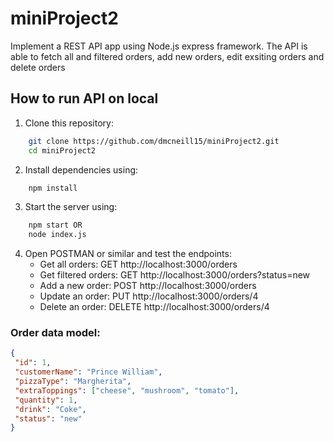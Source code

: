 # miniProject2

Implement a REST API app using Node.js express framework.
The API is able to fetch all and filtered orders, add new orders, edit exsiting orders and delete orders

## How to run API on local

1. Clone this repository: 
```bash
    git clone https://github.com/dmcneill15/miniProject2.git
    cd miniProject2
```
2. Install dependencies using:
```bash
    npm install
```
3. Start the server using:
```bash
    npm start OR
    node index.js
```
4. Open POSTMAN or similar and test the endpoints:
   - Get all orders:      GET http://localhost:3000/orders
   - Get filtered orders: GET http://localhost:3000/orders?status=new
   - Add a new order:     POST http://localhost:3000/orders
   - Update an order:     PUT http://localhost:3000/orders/4
   - Delete an order:     DELETE http://localhost:3000/orders/4

### Order data model:
 ```json
{
  "id": 1,
  "customerName": "Prince William",
  "pizzaType": "Margherita",
  "extraToppings": ["cheese", "mushroom", "tomato"],
  "quantity": 1,
  "drink": "Coke",
  "status": "new"
}
```
